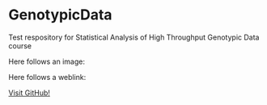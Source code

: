 # GenotypicData

Test respository for Statistical Analysis of High Throughput Genotypic Data course

Here follows an image:

[](https://upload.wikimedia.org/wikipedia/commons/5/56/Tiger.50.jpg)

Here follows a weblink:

[Visit GitHub!](www.github.com)
